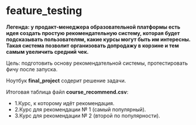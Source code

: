 # feature_testing
**Легенда: у продакт-менеджера образовательной платформы есть идея создать простую рекомендательную систему, которая будет подсказывать пользователям, какие курсы могут быть им интересны. Такая система позволит организовать допродажу в корзине и тем самым увеличить средний чек.**

Цель: подготовить основу рекомендательной системы, протестировать фичу после запуска.

Ноутбук **final_project** содерит решение задачи.

Итоговая таблица файл **course_recommend.csv**:
- 1.Курс, к которому идёт рекомендация.
- 2.Курс для рекомендации № 1 (самый популярный).
 - 3.Курс для рекомендации № 2 (второй по популярности).

